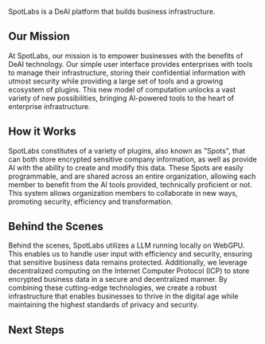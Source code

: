 SpotLabs is a DeAI platform that builds business infrastructure.

## Our Mission

At SpotLabs, our mission is to empower businesses with the benefits of DeAI technology. Our simple user interface provides enterprises with tools to manage their infrastructure, storing their confidential information with utmost security while providing a large set of tools and a growing ecosystem of plugins. This new model of computation unlocks a vast variety of new possibilities, bringing AI-powered tools to the heart of enterprise infrastructure.

## How it Works

SpotLabs constitutes of a variety of plugins, also known as "Spots", that can both store encrypted sensitive company information, as well as provide AI with the ability to create and modify this data. These Spots are easily programmable, and are shared across an entire organization, allowing each member to benefit from the AI tools provided, technically proficient or not. This system allows organization members to collaborate in new ways, promoting security, efficiency and transformation. 

## Behind the Scenes

Behind the scenes, SpotLabs utilizes a LLM running locally on WebGPU. This enables us to handle user input with efficiency and security, ensuring that sensitive business data remains protected. Additionally, we leverage decentralized computing on the Internet Computer Protocol (ICP) to store encrypted business data in a secure and decentralized manner. By combining these cutting-edge technologies, we create a robust infrastructure that enables businesses to thrive in the digital age while maintaining the highest standards of privacy and security.

## Next Steps

